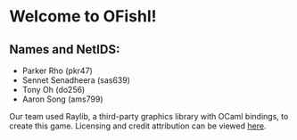 # Welcome to OFishl!
## Names and NetIDS: 
  - Parker Rho (pkr47)
  - Sennet Senadheera (sas639)
  - Tony Oh (do256)
  - Aaron Song (ams799)

Our team used Raylib, a third-party graphics library with OCaml bindings, to create this game. 
Licensing and credit attribution can be viewed [here](licensing.txt).

